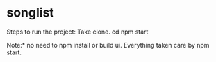 # songlist

Steps to run the project:
Take clone.
cd <cloned project directory>
npm start
 
 Note:* no need to npm install or build ui. Everything taken care by npm start.
